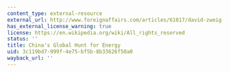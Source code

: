 ```yaml
---
content_type: external-resource
external_url: http://www.foreignaffairs.com/articles/61017/david-zweig-and-bi-jianhai/chinas-global-hunt-for-energy
has_external_license_warning: true
license: https://en.wikipedia.org/wiki/All_rights_reserved
status: ''
title: China's Global Hunt for Energy
uid: 3c119bd7-999f-4e75-bf5b-8b33626f50a0
wayback_url: ''
---
```

